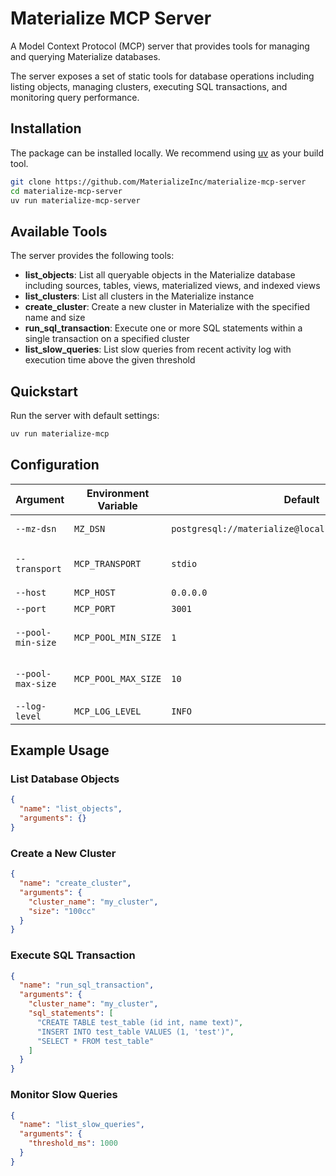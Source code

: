 # Materialize MCP Server

A Model Context Protocol (MCP) server that provides tools for managing and querying Materialize databases.

The server exposes a set of static tools for database operations including listing objects, managing clusters, executing SQL transactions, and monitoring query performance.

## Installation

The package can be installed locally. We recommend using [uv](https://docs.astral.sh/uv/) as your build tool.

```bash
git clone https://github.com/MaterializeInc/materialize-mcp-server
cd materialize-mcp-server
uv run materialize-mcp-server
```

## Available Tools

The server provides the following tools:

- **list_objects**: List all queryable objects in the Materialize database including sources, tables, views, materialized views, and indexed views
- **list_clusters**: List all clusters in the Materialize instance
- **create_cluster**: Create a new cluster in Materialize with the specified name and size
- **run_sql_transaction**: Execute one or more SQL statements within a single transaction on a specified cluster
- **list_slow_queries**: List slow queries from recent activity log with execution time above the given threshold

## Quickstart

Run the server with default settings:

```bash
uv run materialize-mcp
```

## Configuration

| Argument | Environment Variable | Default | Description |
|----------|---------------------|---------|-------------|
| `--mz-dsn` | `MZ_DSN` | `postgresql://materialize@localhost:6875/materialize` | Materialize DSN |
| `--transport` | `MCP_TRANSPORT` | `stdio` | Communication transport (`stdio` or `sse`) |
| `--host` | `MCP_HOST` | `0.0.0.0` | Server host |
| `--port` | `MCP_PORT` | `3001` | Server port |
| `--pool-min-size` | `MCP_POOL_MIN_SIZE` | `1` | Minimum connection pool size |
| `--pool-max-size` | `MCP_POOL_MAX_SIZE` | `10` | Maximum connection pool size |
| `--log-level` | `MCP_LOG_LEVEL` | `INFO` | Logging level |

## Example Usage

### List Database Objects

```json
{
  "name": "list_objects",
  "arguments": {}
}
```

### Create a New Cluster

```json
{
  "name": "create_cluster",
  "arguments": {
    "cluster_name": "my_cluster",
    "size": "100cc"
  }
}
```

### Execute SQL Transaction

```json
{
  "name": "run_sql_transaction",
  "arguments": {
    "cluster_name": "my_cluster",
    "sql_statements": [
      "CREATE TABLE test_table (id int, name text)",
      "INSERT INTO test_table VALUES (1, 'test')",
      "SELECT * FROM test_table"
    ]
  }
}
```

### Monitor Slow Queries

```json
{
  "name": "list_slow_queries",
  "arguments": {
    "threshold_ms": 1000
  }
}
```

